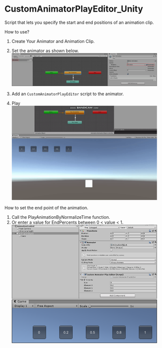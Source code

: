 # CustomAnimatorPlayEditor_Unity
Script that lets you specify the start and end positions of an animation clip.

How to use?
 1. Create Your Animator and Animation Clip.

 2. Set the animator as shown below.
 ![](https://github.com/DevDiabloH/ImageSources/blob/master/CustomAnimatorPlayEditor/AnimatorSetting.png)

 3. Add an ```CustomAnimatorPlayEditor``` script to the animator.

 4. Play
 ![](https://github.com/DevDiabloH/ImageSources/blob/master/CustomAnimatorPlayEditor/Play.gif)

How to set the end point of the animation.
1. Call the PlayAnimationByNormalizeTime function.
2. Or enter a value for EndPercents between 0 < value < 1. 
 ![](https://github.com/DevDiabloH/ImageSources/blob/master/CustomAnimatorPlayEditor/Hierarchy.png)
 ![](https://github.com/DevDiabloH/ImageSources/blob/master/CustomAnimatorPlayEditor/GUI.png)

